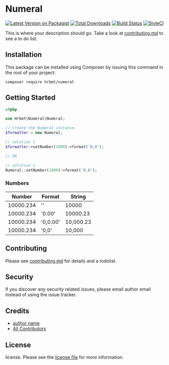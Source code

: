 # Numeral

[![Latest Version on Packagist][ico-version]][link-packagist]
[![Total Downloads][ico-downloads]][link-downloads]
[![Build Status][ico-travis]][link-travis]
[![StyleCI][ico-styleci]][link-styleci]

This is where your description should go. Take a look at [contributing.md](contributing.md) to see a to do list.

## Installation

This package can be installed using Composer by issuing this command in the root of your project:

```
composer require hrbmt/numeral
```

## Getting Started

```php
<?php

use Hrbmt\Numeral\Numeral;

// Create the Numeral instance.
$formatter = new Numeral;

// solution 1
$formatter->setNumber(1000)->format('0,0');

// OR

// solution 2
Numeral::setNumber(1000)->format('0,0');
```


### Numbers

| Number | Format | String |
|---|---|---|
| 10000.234 | '' | 10000 |
| 10000.234 | '0.00' | 10000.23 |
| 10000.234 | '0,0.00' | 10,000.23 |
| 10000.234 | '0,0' | 10,000 |


## Contributing

Please see [contributing.md](contributing.md) for details and a todolist.

## Security

If you discover any security related issues, please email author email instead of using the issue tracker.

## Credits

-   [author name][link-author]
-   [All Contributors][link-contributors]

## License

license. Please see the [license file](license.md) for more information.

[ico-version]: https://img.shields.io/packagist/v/hrbmt/numeral.svg?style=flat-square
[ico-downloads]: https://img.shields.io/packagist/dt/hrbmt/numeral.svg?style=flat-square
[ico-travis]: https://img.shields.io/travis/hrbmt/numeral/master.svg?style=flat-square
[ico-styleci]: https://styleci.io/repos/12345678/shield
[link-packagist]: https://packagist.org/packages/hrbmt/numeral
[link-downloads]: https://packagist.org/packages/hrbmt/numeral
[link-travis]: https://travis-ci.org/hrbmt/numeral
[link-styleci]: https://styleci.io/repos/12345678
[link-author]: https://github.com/hrbmt
[link-contributors]: ../../contributors

